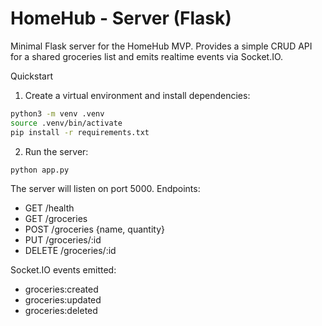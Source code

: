 # HomeHub - Server (Flask)

Minimal Flask server for the HomeHub MVP. Provides a simple CRUD API for a shared groceries list and emits realtime events via Socket.IO.

Quickstart

1. Create a virtual environment and install dependencies:

```bash
python3 -m venv .venv
source .venv/bin/activate
pip install -r requirements.txt
```

2. Run the server:

```bash
python app.py
```

The server will listen on port 5000. Endpoints:

- GET /health
- GET /groceries
- POST /groceries {name, quantity}
- PUT /groceries/:id
- DELETE /groceries/:id

Socket.IO events emitted:
- groceries:created
- groceries:updated
- groceries:deleted
